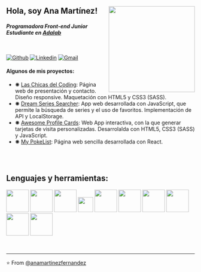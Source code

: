 <h2> Hola, soy Ana Martínez! 
<img align='right' src="https://media4.giphy.com/media/Z9WRoncIw8RYBLJ0FB/giphy.gif?cid=ecf05e470spyfpe37vih5r7eweny5gezac651xw1g65p7fau&rid=giphy.gif" width="230">
<h4><em>Programadora Front-end Junior </br>Estudiante en <a href="https://adalab.es/">Adalab</a>
</em></h4>
<br>

[![Github](https://img.shields.io/badge/-Github-000?style=flat&logo=Github&logoColor=white)](https://github.com/anamartinezfernandez)
[![Linkedin](https://img.shields.io/badge/-LinkedIn-blue?style=flat&logo=Linkedin&logoColor=white)](https://www.linkedin.com/in/anamartinezfernandez)
[![Gmail](https://img.shields.io/badge/-Gmail-c14438?style=flat&logo=Gmail&logoColor=white)](mailto:anamartinezf6@gmail.com)

#### Algunos de mis proyectos:
- ✺ [Las Chicas del Coding](https://github.com/anamartinezfernandez/My-first-collaborative-webpage): Página web de presentación y contacto. Diseño responsive. Maquetación con HTML5 y CSS3 (SASS). 
- ✺ [Dream Series Searcher](https://github.com/anamartinezfernandez/App-buscador-de-series): App web desarrollada con JavaScript, que permite la
búsqueda de series y el uso de favoritos. Implementación de API y LocalStorage. 
- ✺ [Awesome Profile Cards](https://github.com/anamartinezfernandez/project-promo-k-module-2-team-4): Web App interactiva, con la que generar tarjetas de
visita personalizadas. Desarrolalda con HTML5, CSS3 (SASS) y JavaScript.
- ✺ [My PokeList](https://github.com/anamartinezfernandez/modulo-3-evaluacion-intermedia-anamartinezfernandez): Página web sencilla desarrollada con React.


<!-- 

### <img src="https://media.giphy.com/media/VgCDAzcKvsR6OM0uWg/giphy.gif" width="50"> A little more about me...  
<br>



const ana = {
  projects: {

      
    }
   
}

``` -->
<br>

<br>


**<h2 align = "left">Lenguajes y herramientas:</h2>**


  <!-- Your languages and tools. Be careful with the alignment. 
  You can use this sites to get logos: https://www.vectorlogo.zone or https://simpleicons.org/
  -->


<p align = "left">  
  <code><img width="60px" src="https://www.vectorlogo.zone/logos/w3_html5/w3_html5-ar21.svg"></code>
  <code><img width="60px" src="https://www.vectorlogo.zone/logos/sass-lang/sass-lang-ar21.svg"></code>
  <code><img width="60px" src="https://www.vectorlogo.zone/logos/getbootstrap/getbootstrap-ar21.svg"></code>
  <code><img width="40px" src="https://www.vectorlogo.zone/logos/javascript/javascript-vertical.svg"></code>
  <code><img width="60px" src="https://www.vectorlogo.zone/logos/reactjs/reactjs-ar21.svg"></code>
  <code><img width="60px" src="https://www.vectorlogo.zone/logos/gulpjs/gulpjs-ar21.svg"></code>
  <code><img width="60px" src="https://www.vectorlogo.zone/logos/git-scm/git-scm-ar21.svg"></code>
  <code><img width="60px" src="https://www.vectorlogo.zone/logos/github/github-ar21.svg"></code>
  <code><img width="60px" src="https://www.vectorlogo.zone/logos/trello/trello-ar21.svg"></code>
  <code><img width="60px" src="https://www.vectorlogo.zone/logos/slack/slack-ar21.svg"></code>
  


</p>
<br>

---

⭐️ From [@anamartinezfernandez](https://github.com/anamartinezfernandez)
